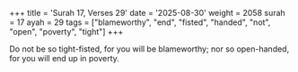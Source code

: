 +++
title = 'Surah 17, Verses 29'
date = '2025-08-30'
weight = 2058
surah = 17
ayah = 29
tags = ["blameworthy", "end", "fisted", "handed", "not", "open", "poverty", "tight"]
+++

Do not be so tight-fisted, for you will be blameworthy; nor so open-handed, for you will end up in poverty.